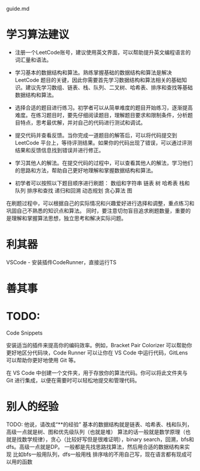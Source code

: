 guide.md
# 学习算法建议
- 注册一个LeetCode账号，建议使用英文界面，可以帮助提升英文编程语言的词汇量和语法。
- 学习基本的数据结构和算法。熟练掌握基础的数据结构和算法是解决 LeetCode 题目的关键，因此你需要首先学习数据结构和算法相关的基础知识。建议先学习数组、链表、栈、队列、二叉树、哈希表、排序和查找等基础数据结构和算法。
- 选择合适的题目进行练习。初学者可以从简单难度的题目开始练习，逐渐提高难度。在练习题目时，要先仔细阅读题目，理解题目要求和限制条件，分析题目特点，思考最优解，并对自己的代码进行测试和调试。
- 提交代码并查看反馈。当你完成一道题目的解答后，可以将代码提交到 LeetCode 平台上，等待评测结果。如果你的代码出现了错误，可以通过评测结果和反馈信息找到错误并进行修正。
- 学习其他人的解法。在提交代码的过程中，可以查看其他人的解法，学习他们的思路和方法，帮助自己更好地理解和掌握数据结构和算法。

- 初学者可以按照以下题目顺序进行刷题：
数组和字符串
链表
树
哈希表
栈和队列
排序和查找
递归和回溯
动态规划
贪心算法
图

在刷题过程中，可以根据自己的实际情况和兴趣爱好进行选择和调整，重点练习和巩固自己不熟悉的知识点和算法。
同时，要注意切勿盲目追求刷题数量，重要的是理解和掌握算法思想，独立思考和解决实际问题。



# 利其器
VSCode - 安装插件CodeRunner，直接运行TS



# 善其事



# TODO:
Code Snippets

安装适当的插件来提高你的编码效率。例如，Bracket Pair Colorizer 可以帮助你更好地区分代码块，Code Runner 可以让你在 VS Code 中运行代码，GitLens 可以帮助你更好地使用 Git 等。

在 VS Code 中创建一个文件夹，用于存放你的算法代码。你可以将此文件夹与 Git 进行集成，以便在需要时可以轻松地提交和管理代码。

# 别人的经验
TODO: 他说，请改成“**的经验”
基本的数据结构就是链表、哈希表、栈和队列，高级一点就是树、图和优先级队列（也就是堆）
算法的话一般就是数学原理（也就是找数学规律），贪心（比较好写但是很难证明），binary search，回溯，bfs和dfs。高级一点就是DP。
一般都是先找思路找算法，然后用合适的数据结构来实现
比如bfs一般用队列，dfs一般用栈
排序啥的不用自己写，现在语言都有现成可以用的函数


